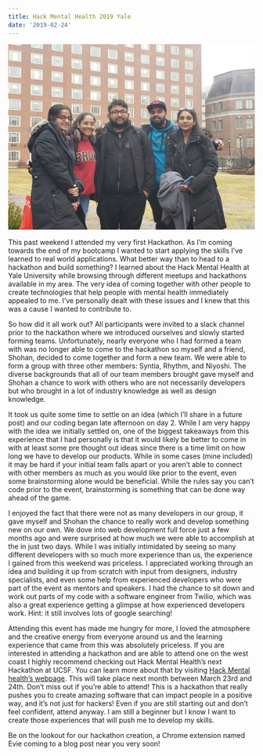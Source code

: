 ```yaml
---
title: Hack Mental Health 2019 Yale
date: '2019-02-24'
---
```


![Team Evie Hack Mental Health Yale](team_evie.jpg "Team Evie Hack Mental Health Yale")

This past weekend I attended my very first Hackathon. As I’m coming towards the end of my bootcamp I wanted to start applying the skills I’ve learned to real world applications. What better way than to head to a hackathon and build something? I learned about the Hack Mental Health at Yale University while browsing through different meetups and hackathons available in my area. The very idea of coming together with other people to create technologies that help people with mental health immediately appealed to me. I’ve personally dealt with these issues and I knew that this was a cause I wanted to contribute to. 

So how did it all work out? All participants were invited to a slack channel prior to the hackathon where we introduced ourselves and slowly started forming teams. Unfortunately, nearly everyone who I had formed a team with was no longer able to come to the hackathon so myself and a friend, Shohan, decided to come together and form a new team. We were able to form a group with three other members: Syntia, Rhythm, and Niyoshi. The diverse backgrounds that all of our team members brought gave myself and Shohan a chance to work with others who are not necessarily developers but who brought in a lot of industry knowledge as well as design knowledge. 

It took us quite some time to settle on an idea (which I’ll share in a future post) and our coding began late afternoon on day 2. While I am very happy with the idea we initially settled on, one of the biggest takeaways from this experience that I had personally is that it would likely be better to come in with at least some pre thought out ideas since there is a time limit on how long we have to develop our products. While in some cases (mine included) it may be hard if your initial team falls apart or you aren’t able to connect with other members as much as you would like prior to the event, even some brainstorming alone would be beneficial. While the rules say you can’t code prior to the event, brainstorming is something that can be done way ahead of the game. 

I enjoyed the fact that there were not as many developers in our group, it gave myself and Shohan the chance to really work and develop something new on our own. We dove into web development full force just a few months ago and were surprised at how much we were able to accomplish at the in just two days. While I was initially intimidated by seeing so many different developers with so much more experience than us, the experience I gained from this weekend was priceless. I appreciated working through an idea and building it up from scratch with input from designers, industry specialists, and even some help from experienced developers who were part of the event as mentors and speakers. I had the chance to sit down and work out parts of my code with a software engineer from Twilio, which was also a great experience getting a glimpse at how experienced developers work. Hint: it still involves lots of google searching! 

Attending this event has made me hungry for more, I loved the atmosphere and the creative energy from everyone around us and the learning experience that came from this was absolutely priceless. If you are interested in attending a hackathon and are able to attend one on the west coast I highly recommend checking out Hack Mental Health’s next Hackathon at UCSF. You can learn more about that by visiting <a href = https://www.hackmentalhealth.care/ target="_blank">Hack Mental health’s webpage</a>. This will take place next month between March 23rd and 24th. Don’t miss out if you’re able to attend! This is a hackathon that really pushes you to create amazing software that can impact people in a positive way, and it’s not just for hackers! Even if you are still starting out and don’t feel confident, attend anyway. I am still a beginner but I know I want to create those experiences that will push me to develop my skills. 

Be on the lookout for our hackathon creation, a Chrome extension named Evie coming to a blog post near you very soon! 